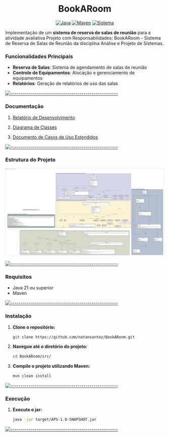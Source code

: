 <h1 align="center">BookARoom</h1>

<p align="center">
		<a href=""><img alt="Java" src="https://img.shields.io/badge/Language-Java-orange.svg" height="20"/></a>
<a href=""><img alt="Maven" src="https://img.shields.io/badge/Build-Maven-blue.svg" height="20"/></a>
<a href=""><img alt="Sistema" src="https://img.shields.io/badge/Sistema-Reserva%20de%20Salas-green.svg" height="20"/></a>
</p>

Implementação de um **sistema de reserva de salas de reunião** para a atividade avaliativa Projeto com Responsabilidades: BookARoom - Sistema de Reserva de Salas de Reunião da disciplina Análise e Projeto de Sistemas.

### Funcionalidades Principais
- **Reserva de Salas**: Sistema de agendamento de salas de reunião
- **Controle de Equipamentos**: Alocação e gerenciamento de equipamentos
- **Relatórios**: Geração de relatórios de uso das salas


[![-----------------------------------------------------](https://raw.githubusercontent.com/andreasbm/readme/master/assets/lines/aqua.png)](#table-of-contents)

### Documentação

1. [Relatório de Desenvolvimento](<https://github.com/natansantoz/BookARoom/blob/main/doc/Relatorio%20de%20Desenvolvimento.pdf>)

2. [Diagrama de Classes](<https://github.com/natansantoz/BookARoom/blob/main/doc/Diagrama%20de%20Classes.png>)

3. [Documento de Casos de Uso Estendidos](<https://github.com/natansantoz/BookARoom/blob/main/doc/Documento%20de%20Casos%20de%20Uso%20Estendidos.pdf>)

[![-----------------------------------------------------](https://raw.githubusercontent.com/andreasbm/readme/master/assets/lines/aqua.png)](#table-of-contents)


### Estrutura do Projeto


![Diagrama de Classes](https://github.com/natansantoz/BookARoom/blob/main/doc/Diagrama%20de%20Classes.png)


[![-----------------------------------------------------](https://raw.githubusercontent.com/andreasbm/readme/master/assets/lines/aqua.png)](#table-of-contents)

### Requisitos
- Java 21 ou superior
- Maven 

[![-----------------------------------------------------](https://raw.githubusercontent.com/andreasbm/readme/master/assets/lines/aqua.png)](#table-of-contents)

### Instalação

1. **Clone o repositório:**
   ```sh
   git clone https://github.com/natansantoz/BookARoom.git
   ```

2. **Navegue até o diretório do projeto:**
   ```sh
   cd BookARoom/src/
   ```

3. **Compile o projeto utilizando Maven:**
   ```sh
   mvn clean install
   ```

[![-----------------------------------------------------](https://raw.githubusercontent.com/andreasbm/readme/master/assets/lines/aqua.png)](#table-of-contents)

### Execução

1. **Execute o jar:**

    ```sh
    java -jar target/APS-1.0-SNAPSHOT.jar
    ```


[![-----------------------------------------------------](https://raw.githubusercontent.com/andreasbm/readme/master/assets/lines/aqua.png)](#table-of-contents)
